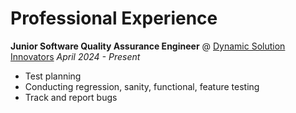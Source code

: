 # Professional Experience

**Junior Software Quality Assurance Engineer** @ [Dynamic Solution Innovators](https://www.dsinnovators.com/)
*April 2024 - Present*

- Test planning  
- Conducting regression, sanity, functional, feature testing  
- Track and report bugs
